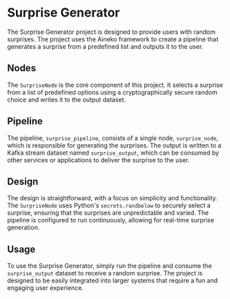 # Surprise Generator

The Surprise Generator project is designed to provide users with random surprises. The project uses the Aineko framework to create a pipeline that generates a surprise from a predefined list and outputs it to the user.

## Nodes

The `SurpriseNode` is the core component of this project. It selects a surprise from a list of predefined options using a cryptographically secure random choice and writes it to the output dataset.

## Pipeline

The pipeline, `surprise_pipeline`, consists of a single node, `surprise_node`, which is responsible for generating the surprises. The output is written to a Kafka stream dataset named `surprise_output`, which can be consumed by other services or applications to deliver the surprise to the user.

## Design

The design is straightforward, with a focus on simplicity and functionality. The `SurpriseNode` uses Python's `secrets.randbelow` to securely select a surprise, ensuring that the surprises are unpredictable and varied. The pipeline is configured to run continuously, allowing for real-time surprise generation.

## Usage

To use the Surprise Generator, simply run the pipeline and consume the `surprise_output` dataset to receive a random surprise. The project is designed to be easily integrated into larger systems that require a fun and engaging user experience.
